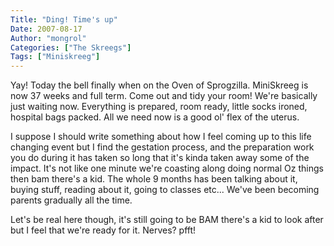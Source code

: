 ```yaml
---
Title: "Ding! Time's up"
Date: 2007-08-17
Author: "mongrol"
Categories: ["The Skreegs"]
Tags: ["Miniskreeg"]
---
```


Yay! Today the bell finally when on the Oven of Sprogzilla. MiniSkreeg
is now 37 weeks and full term. Come out and tidy your room! We're
basically just waiting now. Everything is prepared, room ready, little
socks ironed, hospital bags packed. All we need now is a good ol' flex
of the uterus.

I suppose I should write something about how I feel coming up to this
life changing event but I find the gestation process, and the
preparation work you do during it has taken so long that it's kinda
taken away some of the impact. It's not like one minute we're coasting
along doing normal Oz things then bam there's a kid. The whole 9 months
has been talking about it, buying stuff, reading about it, going to
classes etc... We've been becoming parents gradually all the time.

Let's be real here though, it's still going to be BAM there's a kid to
look after but I feel that we're ready for it. Nerves? pfft!

